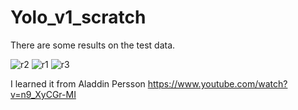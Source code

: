 # Yolo_v1_scratch

There are some results on the test data.

![r2](https://user-images.githubusercontent.com/75822824/144744641-91a93a42-12e4-4395-bb1c-31755668a768.png)
![r1](https://user-images.githubusercontent.com/75822824/144744613-600b52da-c0f6-4fd3-9269-1cc3d9740883.png)
![r3](https://user-images.githubusercontent.com/75822824/144744614-4ed22722-27c1-4e04-82fb-1c8b171ef947.png)

I learned it from Aladdin Persson https://www.youtube.com/watch?v=n9_XyCGr-MI
